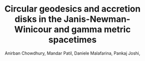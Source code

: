 ---
title: "Circular geodesics and accretion disks in the Janis-Newman-Winicour and gamma metric spacetimes"
collection: publications
permalink: /publication/2012-05 01-Circular-geodesics-and-accretion-disks-in-the-Janis-Newman-Winicour-and-gamma-metric-spacetimes
author: ' Anirban Chowdhury,  Mandar Patil,  Daniele Malafarina,  Pankaj Joshi, '
year: 2012
venue: 'Phys. Rev. D'
volpages: ' 85 104031'
paperurl: 'https://link.aps.org/doi/10.1103/PhysRevD.85.104031'
citation: ' Anirban Chowdhury,  Mandar Patil,  Daniele Malafarina,  Pankaj Joshi,  Phys. Rev. D,  85 104031 (2012).'
---